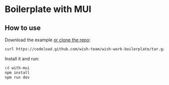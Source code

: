# Boilerplate with MUI

## How to use

Download the example [or clone the repo](https://github.com/wish-team/wish-work-boilerplate):

```sh
curl https://codeload.github.com/wish-team/wish-work-boilerplate/tar.gz/main | tar -xz --strip=2 wish-work-boilerplate-main/next-boilerplate/with-mui
```

Install it and run:

```sh
cd with-mui
npm install
npm run dev
```
